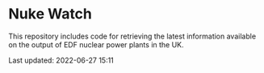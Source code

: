 # Nuke Watch

This repository includes code for retrieving the latest information available on the output of EDF nuclear power plants in the UK.

Last updated: 2022-06-27 15:11